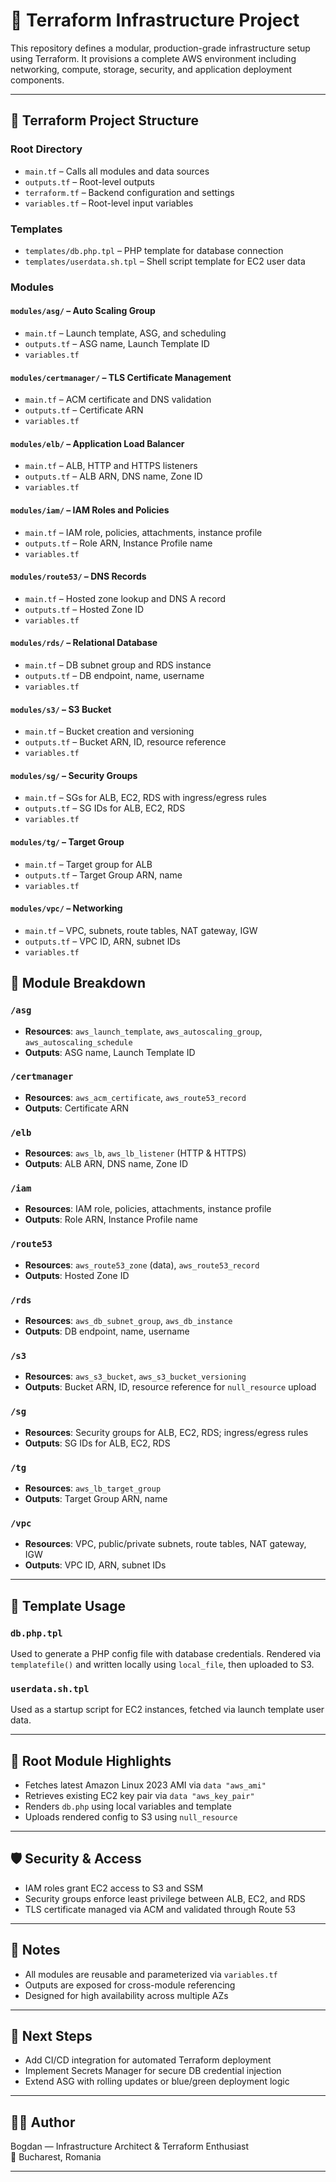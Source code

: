 # 🚀 Terraform Infrastructure Project

This repository defines a modular, production-grade infrastructure setup using Terraform. It provisions a complete AWS environment including networking, compute, storage, security, and application deployment components.

---

## 📁 Terraform Project Structure

### Root Directory

- `main.tf` – Calls all modules and data sources
- `outputs.tf` – Root-level outputs
- `terraform.tf` – Backend configuration and settings
- `variables.tf` – Root-level input variables

### Templates

- `templates/db.php.tpl` – PHP template for database connection
- `templates/userdata.sh.tpl` – Shell script template for EC2 user data

### Modules

#### `modules/asg/` – Auto Scaling Group

- `main.tf` – Launch template, ASG, and scheduling
- `outputs.tf` – ASG name, Launch Template ID
- `variables.tf`

#### `modules/certmanager/` – TLS Certificate Management

- `main.tf` – ACM certificate and DNS validation
- `outputs.tf` – Certificate ARN
- `variables.tf`

#### `modules/elb/` – Application Load Balancer

- `main.tf` – ALB, HTTP and HTTPS listeners
- `outputs.tf` – ALB ARN, DNS name, Zone ID
- `variables.tf`

#### `modules/iam/` – IAM Roles and Policies

- `main.tf` – IAM role, policies, attachments, instance profile
- `outputs.tf` – Role ARN, Instance Profile name
- `variables.tf`

#### `modules/route53/` – DNS Records

- `main.tf` – Hosted zone lookup and DNS A record
- `outputs.tf` – Hosted Zone ID
- `variables.tf`

#### `modules/rds/` – Relational Database

- `main.tf` – DB subnet group and RDS instance
- `outputs.tf` – DB endpoint, name, username
- `variables.tf`

#### `modules/s3/` – S3 Bucket

- `main.tf` – Bucket creation and versioning
- `outputs.tf` – Bucket ARN, ID, resource reference
- `variables.tf`

#### `modules/sg/` – Security Groups

- `main.tf` – SGs for ALB, EC2, RDS with ingress/egress rules
- `outputs.tf` – SG IDs for ALB, EC2, RDS
- `variables.tf`

#### `modules/tg/` – Target Group

- `main.tf` – Target group for ALB
- `outputs.tf` – Target Group ARN, name
- `variables.tf`

#### `modules/vpc/` – Networking

- `main.tf` – VPC, subnets, route tables, NAT gateway, IGW
- `outputs.tf` – VPC ID, ARN, subnet IDs
- `variables.tf`

## 🧱 Module Breakdown

### `/asg`
- **Resources**: `aws_launch_template`, `aws_autoscaling_group`, `aws_autoscaling_schedule`
- **Outputs**: ASG name, Launch Template ID

### `/certmanager`
- **Resources**: `aws_acm_certificate`, `aws_route53_record`
- **Outputs**: Certificate ARN

### `/elb`
- **Resources**: `aws_lb`, `aws_lb_listener` (HTTP & HTTPS)
- **Outputs**: ALB ARN, DNS name, Zone ID

### `/iam`
- **Resources**: IAM role, policies, attachments, instance profile
- **Outputs**: Role ARN, Instance Profile name

### `/route53`
- **Resources**: `aws_route53_zone` (data), `aws_route53_record`
- **Outputs**: Hosted Zone ID

### `/rds`
- **Resources**: `aws_db_subnet_group`, `aws_db_instance`
- **Outputs**: DB endpoint, name, username

### `/s3`
- **Resources**: `aws_s3_bucket`, `aws_s3_bucket_versioning`
- **Outputs**: Bucket ARN, ID, resource reference for `null_resource` upload

### `/sg`
- **Resources**: Security groups for ALB, EC2, RDS; ingress/egress rules
- **Outputs**: SG IDs for ALB, EC2, RDS

### `/tg`
- **Resources**: `aws_lb_target_group`
- **Outputs**: Target Group ARN, name

### `/vpc`
- **Resources**: VPC, public/private subnets, route tables, NAT gateway, IGW
- **Outputs**: VPC ID, ARN, subnet IDs

---

## 🧩 Template Usage

### `db.php.tpl`
Used to generate a PHP config file with database credentials. Rendered via `templatefile()` and written locally using `local_file`, then uploaded to S3.

### `userdata.sh.tpl`
Used as a startup script for EC2 instances, fetched via launch template user data.

---

## 🔧 Root Module Highlights

- Fetches latest Amazon Linux 2023 AMI via `data "aws_ami"`
- Retrieves existing EC2 key pair via `data "aws_key_pair"`
- Renders `db.php` using local variables and template
- Uploads rendered config to S3 using `null_resource`

---

## 🛡️ Security & Access

- IAM roles grant EC2 access to S3 and SSM
- Security groups enforce least privilege between ALB, EC2, and RDS
- TLS certificate managed via ACM and validated through Route 53

---

## 📌 Notes

- All modules are reusable and parameterized via `variables.tf`
- Outputs are exposed for cross-module referencing
- Designed for high availability across multiple AZs

---

## 🧠 Next Steps

- Add CI/CD integration for automated Terraform deployment
- Implement Secrets Manager for secure DB credential injection
- Extend ASG with rolling updates or blue/green deployment logic

---

## 🧑‍💻 Author

Bogdan — Infrastructure Architect & Terraform Enthusiast  
📍 Bucharest, Romania

---
